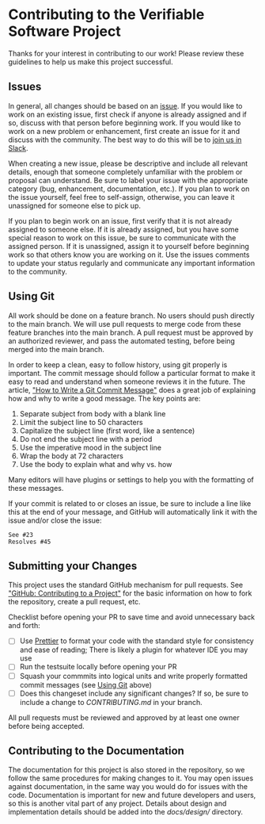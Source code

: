 # Contributing to the Verifiable Software Project

Thanks for your interest in contributing to our work! Please review these guidelines to help us make this project successful.

## Issues

In general, all changes should be based on an [issue](https://github.com/verifiablesoftware/vsw/issues). If you would like to work on an existing issue, first check if anyone is already assigned and if so, discuss with that person before beginning work. If you would like to work on a new problem or enhancement, first create an issue for it and discuss with the community. The best way to do this will be to [join us in Slack](https://forms.office.com/Pages/ResponsePage.aspx?id=8o_uD7KjGECcdTodVZH-3OiciJKG_BJHrqMNgnsFFqtUOVZLWlhMTDJLVUxYTk1UWFBOSkMzM0pESy4u).

When creating a new issue, please be descriptive and include all relevant details, enough that someone completely unfamiliar with the problem or proposal can understand. Be sure to label your issue with the appropriate category (bug, enhancement, documentation, etc.). If you plan to work on the issue yourself, feel free to self-assign, otherwise, you can leave it unassigned for someone else to pick up.

If you plan to begin work on an issue, first verify that it is not already assigned to someone else. If it is already assigned, but you have some special reason to work on this issue, be sure to communicate with the assigned person. If it is unassigned, assign it to yourself before beginning work so that others know you are working on it. Use the issues comments to update your status regularly and communicate any important information to the community.

## Using Git

All work should be done on a feature branch. No users should push directly to the main branch. We will use pull requests to merge code from these feature branches into the main branch. A pull request must be approved by an authorized reviewer, and pass the automated testing, before being merged into the main branch.

In order to keep a clean, easy to follow history, using git properly is important. The commit message should follow a particular format to make it easy to read and understand when someone reviews it in the future. The article, ["How to Write a Git Commit Message"](https://chris.beams.io/posts/git-commit/) does a great job of explaining how and why to write a good message. The key points are:

1. Separate subject from body with a blank line
2. Limit the subject line to 50 characters
3. Capitalize the subject line (first word, like a sentence)
4. Do not end the subject line with a period
5. Use the imperative mood in the subject line
6. Wrap the body at 72 characters
7. Use the body to explain what and why vs. how

Many editors will have plugins or settings to help you with the formatting of these messages.

If your commit is related to or closes an issue, be sure to include a line like this at the end of your message, and GitHub will automatically link it with the issue and/or close the issue:

```
See #23
Resolves #45
```

## Submitting your Changes

This project uses the standard GitHub mechanism for pull requests. See ["GitHub: Contributing to a Project"](https://git-scm.com/book/en/v2/GitHub-Contributing-to-a-Project) for the basic information on how to fork the repository, create a pull request, etc.

Checklist before opening your PR to save time and avoid unnecessary back and forth:
- [ ] Use [Prettier](https://prettier.io/) to format your code with the standard style for consistency and ease of reading; There is likely a plugin for whatever IDE you may use
- [ ] Run the testsuite locally before opening your PR
- [ ] Squash your commmits into logical units and write properly formatted commit messages (see [Using Git](#using-git) above)
- [ ] Does this changeset include any significant changes? If so, be sure to include a change to *CONTRIBUTING.md* in your branch.

All pull requests must be reviewed and approved by at least one owner before being accepted.

## Contributing to the Documentation

The documentation for this project is also stored in the repository, so we follow the same procedures for making changes to it. You may open issues against documentation, in the same way you would do for issues with the code. Documentation is important for new and future developers and users, so this is another vital part of any project. Details about design and implementation details should be added into the *docs/design/* directory.

